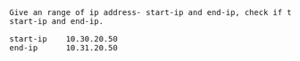 <pre>
Give an range of ip address- start-ip and end-ip, check if the given-ip fall in between
start-ip and end-ip.

start-ip    10.30.20.50
end-ip      10.31.20.50

</pre>
